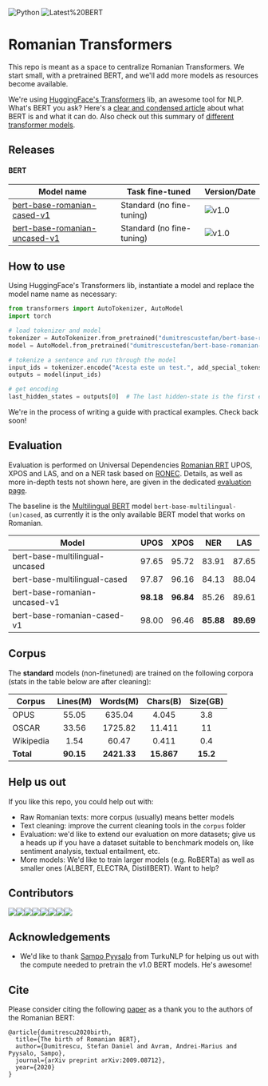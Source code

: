 ![Python](https://img.shields.io/badge/Python-3-brightgreen)
![Latest%20BERT](https://img.shields.io/badge/Latest%20BERT-v1.0-informational)

# Romanian Transformers

This repo is meant as a space to centralize Romanian Transformers.
We start small, with a pretrained BERT, and we'll add more models as resources become available. 

We're using [HuggingFace's Transformers](https://github.com/huggingface/transformers) lib, an awesome tool for NLP. What's BERT you ask?  Here's a [clear and condensed article](https://skok.ai/2020/05/11/Top-Down-Introduction-to-BERT.html) about what BERT is and what it can do. Also check out this summary of [different transformer models](https://huggingface.co/transformers/summary.html).

## Releases

#### BERT

| Model name                    	| Task fine-tuned               	| Version/Date       	|
|-------------------------------	|--------------------------	|--------------------	|
| [bert-base-romanian-cased-v1](https://huggingface.co/dumitrescustefan/bert-base-romanian-cased-v1)   	    | Standard (no fine-tuning) 	| ![v1.0](https://img.shields.io/badge/v1.0-21%20Apr%202020-ff6666) 	|
| [bert-base-romanian-uncased-v1](https://huggingface.co/dumitrescustefan/bert-base-romanian-uncased-v1) 	| Standard (no fine-tuning) 	| ![v1.0](https://img.shields.io/badge/v1.0-21%20Apr%202020-ff6666) 	|

## How to use

Using HuggingFace's Transformers lib, instantiate a model and replace the model name name as necessary:
```python
from transformers import AutoTokenizer, AutoModel
import torch

# load tokenizer and model
tokenizer = AutoTokenizer.from_pretrained("dumitrescustefan/bert-base-romanian-cased-v1")
model = AutoModel.from_pretrained("dumitrescustefan/bert-base-romanian-cased-v1")

# tokenize a sentence and run through the model
input_ids = tokenizer.encode("Acesta este un test.", add_special_tokens=True, return_tensors="pt")
outputs = model(input_ids)

# get encoding
last_hidden_states = outputs[0]  # The last hidden-state is the first element of the output tuple
```

We're in the process of writing a guide with practical examples. Check back soon!

## Evaluation

Evaluation is performed on Universal Dependencies [Romanian RRT](https://universaldependencies.org/treebanks/ro_rrt/index.html) UPOS, XPOS and LAS, and on a NER task based on [RONEC](https://github.com/dumitrescustefan/ronec). Details, as well as more in-depth tests not shown here, are given in the dedicated [evaluation page](evaluation/README.md). 

The baseline is the [Multilingual BERT](https://github.com/google-research/bert/blob/master/multilingual.md) model ``bert-base-multilingual-(un)cased``, as currently it is the only available BERT model that works on Romanian.

| Model                          |  UPOS |  XPOS  |  NER  |  LAS  |
|--------------------------------|:-----:|:------:|:-----:|:-----:|
| bert-base-multilingual-uncased | 97.65 |  95.72 | 83.91 | 87.65 |
| bert-base-multilingual-cased   | 97.87 |  96.16 | 84.13 | 88.04 |
| bert-base-romanian-uncased-v1  | **98.18** |  **96.84** | 85.26 | 89.61 |
| bert-base-romanian-cased-v1    | 98.00 |  96.46 | **85.88** | **89.69** |

## Corpus 

The **standard** models (non-finetuned) are trained on the following corpora (stats in the table below are after cleaning):

| Corpus    	| Lines(M) 	| Words(M) 	| Chars(B) 	| Size(GB) 	|
|-----------	|:--------:	|:--------:	|:--------:	|:--------:	|
| OPUS      	|   55.05  	|  635.04  	|   4.045  	|    3.8   	|
| OSCAR     	|   33.56  	|  1725.82 	|  11.411  	|    11    	|
| Wikipedia 	|   1.54   	|   60.47  	|   0.411  	|    0.4   	|
| **Total**     	|   **90.15**  	|  **2421.33** 	|  **15.867**  	|   **15.2**   	|

## Help us out

If you like this repo, you could help out with:
- Raw Romanian texts: more corpus (usually) means better models
- Text cleaning: improve the current cleaning tools in the ``corpus`` folder
- Evaluation: we'd like to extend our evaluation on more datasets; give us a heads up if you have a dataset suitable to benchmark models on, like sentiment analysis, textual entailment, etc. 
- More models: We'd like to train larger models (e.g. RoBERTa) as well as smaller ones (ALBERT, ELECTRA, DistillBERT). Want to help?

## Contributors

[![](https://sourcerer.io/fame/avramandrei/dumitrescustefan/Romanian-Transformers/images/0)](https://sourcerer.io/fame/avramandrei/dumitrescustefan/Romanian-Transformers/links/0)[![](https://sourcerer.io/fame/avramandrei/dumitrescustefan/Romanian-Transformers/images/1)](https://sourcerer.io/fame/avramandrei/dumitrescustefan/Romanian-Transformers/links/1)[![](https://sourcerer.io/fame/avramandrei/dumitrescustefan/Romanian-Transformers/images/2)](https://sourcerer.io/fame/avramandrei/dumitrescustefan/Romanian-Transformers/links/2)[![](https://sourcerer.io/fame/avramandrei/dumitrescustefan/Romanian-Transformers/images/3)](https://sourcerer.io/fame/avramandrei/dumitrescustefan/Romanian-Transformers/links/3)[![](https://sourcerer.io/fame/avramandrei/dumitrescustefan/Romanian-Transformers/images/4)](https://sourcerer.io/fame/avramandrei/dumitrescustefan/Romanian-Transformers/links/4)[![](https://sourcerer.io/fame/avramandrei/dumitrescustefan/Romanian-Transformers/images/5)](https://sourcerer.io/fame/avramandrei/dumitrescustefan/Romanian-Transformers/links/5)[![](https://sourcerer.io/fame/avramandrei/dumitrescustefan/Romanian-Transformers/images/6)](https://sourcerer.io/fame/avramandrei/dumitrescustefan/Romanian-Transformers/links/6)[![](https://sourcerer.io/fame/avramandrei/dumitrescustefan/Romanian-Transformers/images/7)](https://sourcerer.io/fame/avramandrei/dumitrescustefan/Romanian-Transformers/links/7)

## Acknowledgements

- We'd like to thank [Sampo Pyysalo](https://github.com/spyysalo) from TurkuNLP for helping us out with the compute needed to pretrain the v1.0 BERT models. He's awesome!

## Cite
Please consider citing the following [paper](https://arxiv.org/abs/2009.08712) as a thank you to the authors of the Romanian BERT: 
```
@article{dumitrescu2020birth,
  title={The birth of Romanian BERT},
  author={Dumitrescu, Stefan Daniel and Avram, Andrei-Marius and Pyysalo, Sampo},
  journal={arXiv preprint arXiv:2009.08712},
  year={2020}
}
```
